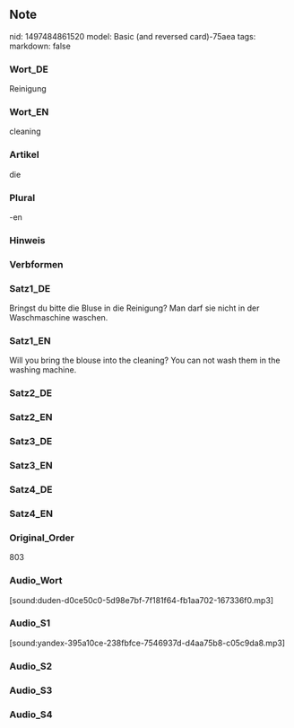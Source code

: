 ## Note
nid: 1497484861520
model: Basic (and reversed card)-75aea
tags: 
markdown: false

### Wort_DE
Reinigung

### Wort_EN
cleaning

### Artikel
die

### Plural
-en

### Hinweis


### Verbformen


### Satz1_DE
Bringst du bitte die Bluse in die Reinigung? Man darf sie nicht in der Waschmaschine waschen.

### Satz1_EN
Will you bring the blouse into the cleaning? You can not wash them in the washing machine.

### Satz2_DE


### Satz2_EN


### Satz3_DE


### Satz3_EN


### Satz4_DE


### Satz4_EN


### Original_Order
803

### Audio_Wort
[sound:duden-d0ce50c0-5d98e7bf-7f181f64-fb1aa702-167336f0.mp3]

### Audio_S1
[sound:yandex-395a10ce-238fbfce-7546937d-d4aa75b8-c05c9da8.mp3]

### Audio_S2


### Audio_S3


### Audio_S4

